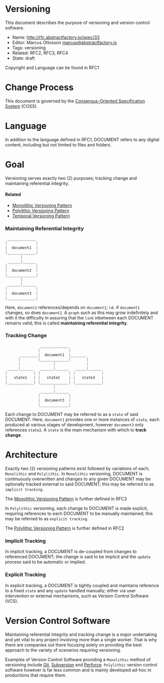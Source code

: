 # Versioning

This document describes the purpose of versioning and version control software.

* Name: http://rfc.abstractfactory.io/spec/33
* Editor: Marcus Ottosson <marcus@abstractfactory.io>
* Tags: versioning
* Related: RFC2, RFC3, RFC4
* State: draft

Copyright and Language can be found in RFC1

# Change Process

This document is governed by the [Consensus-Oriented Specification System](http://www.digistan.org/spec:1/COSS) (COSS).

# Language

In addition to the language defined in RFC1, DOCUMENT refers to any digital content, including but not limited to files and folders.

# Goal

Versioning serves exactly two (2) purposes; tracking change and maintaining referential integrity.

#### Related

* [Monolithic Versioning Pattern][]
* [Polylithic Versioning Pattern][]
* [Temporal Versioning Pattern][]

### Maintaining Referential Integrity

```python
 _____________
|             |
|  document1  |
|_____________|
       |
 ______|______
|             |
|  document2  |
|_____________|
       |
 ______|______
|             |
|  document3  |
|_____________|

```

Here, `document2` references/depends on `document1`; i.e. if `document1` changes, so does `document2`. A `graph` such as this may grow indefinitely and with it the difficulty in assuring that the `link` inbetween each DOCUMENT remains valid; this is called **maintaining referential integrity**.

### Tracking Change

```python
                _____________
               |             |
       ________|  document1  |_______ 
      |        |_____________|       |
      |               |              |
 _____|______   ______|______   _____|______
|            | |             | |            |
|   state1   | |   state2    | |   state3   |
|____________| |_____________| |____________|
                      |
                ______|______
               |             |
               |  document3  |
               |_____________|

```

Each change to DOCUMENT may be referred to as a `state` of said DOCUMENT. Here, `document1` provides one or more instances of `state`, each produced at various stages of development, however `document3` only references `state2`. A `state` is the main mechanism with which to **track change**.

# Architecture

Exactly two (2) versioning patterns exist followed by variations of each; `Monolithic` and `Polylithic`. In `Monolithic` versioning, DOCUMENT is continuously overwritten and changes to any given DOCUMENT may be optionally tracked external to said DOCUMENT; this may be referred to as `implicit tracking`.

The [Monolithic Versioning Pattern][] is further defined in RFC3

In `Polylithic` versioning, each change to DOCUMENT is made explicit,  requiring references to each DOCUMENT to be manually maintained; this may be referred to as `explicit tracking`.

The [Polylithic Versioning Pattern][] is further defined in RFC2

### Implicit Tracking

In implicit tracking, a DOCUMENT is de-coupled from changes to referenced DOCUMENT; the change is said to be implicit and the `update` process said to be automatic or implied.

### Explicit Tracking

In explicit tracking, a DOCUMENT is tightly coupled and maintains reference to a fixed `state` and any `update` handled manually; either via user intervention or external mechanisms, such as Version Control Software (VCS).

# Version Control Software

Maintaining referential integrity and tracking change is a major undertaking and yet vital to any project involving more than a single worker. That is why there are companies out there focusing solely on providing the best approach to the variety of scenarios requiring versioning.

Examples of Version Control Software providing a `Monolithic` method of versioning include [Git][], [Subversion][] and [Perforce][]. `Polylithic` version control software however is far less common and is mainly developed ad-hoc in productions that require them.

[Git]:http://git-scm.com/
[Subversion]: http://subversion.apache.org/
[Perforce]: http://www.perforce.com/
[Monolithic Versioning Pattern]: http://rfc.abstractfactory.io/spec/3
[Polylithic Versioning Pattern]: http://rfc.abstractfactory.io/spec/2
[Temporal Versioning Pattern]: http://rfc.abstractfactory.io/spec/4
